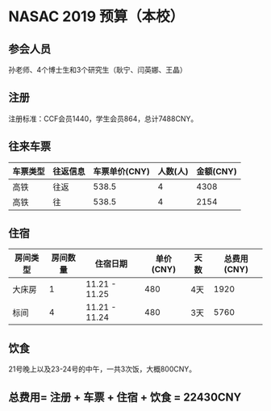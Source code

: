 # NASAC 2019 预算（本校）
## 参会人员
孙老师、4个博士生和3个研究生（耿宁、闫英娜、王晶）
## 注册
注册标准：CCF会员1440，学生会员864，总计7488CNY。
## 往来车票

| 车票类型 | 往返信息 | 车票单价(CNY) | 人数(人) | 金额(CNY) |
| ------- | --------- | ----- | ------- | -------- |
| 高铁 | 往返 | 538.5 | 4 | 4308 |
| 高铁 | 往 | 538.5 | 4 | 2154 |

## 住宿

| 房间类型 | 房间数量 | 住宿日期 | 单价(CNY) | 天数 | 总费用(CNY) |
| ------- | ------- | ------ | ----     | ----| ----   |
| 大床房   | 1 | 11.21 - 11.25  | 480 | 4天  | 1920 |
| 标间     | 4 | 11.21 - 11.24 | 480 | 3天 | 5760 |
## 饮食
21号晚上以及23-24号的中午，一共3次饭，大概800CNY。

## 总费用= 注册 + 车票 + 住宿 + 饮食 = 22430CNY

